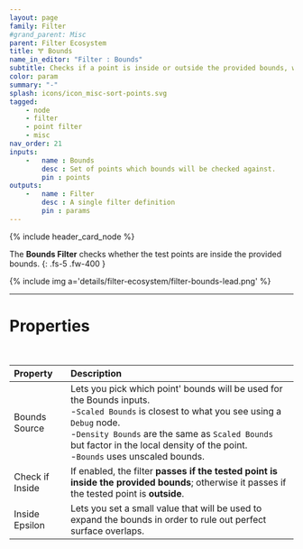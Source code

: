 ```yaml
---
layout: page
family: Filter
#grand_parent: Misc
parent: Filter Ecosystem
title: 🝖 Bounds
name_in_editor: "Filter : Bounds"
subtitle: Checks if a point is inside or outside the provided bounds, with options for bounds types and an epsilon adjustment.
color: param
summary: "-"
splash: icons/icon_misc-sort-points.svg
tagged: 
    - node
    - filter
    - point filter
    - misc
nav_order: 21
inputs:
    -   name : Bounds
        desc : Set of points which bounds will be checked against.
        pin : points
outputs:
    -   name : Filter
        desc : A single filter definition
        pin : params
---
```


{% include header_card_node %}

The **Bounds Filter** checks whether the test points are inside the provided bounds.
{: .fs-5 .fw-400 } 


{% include img a='details/filter-ecosystem/filter-bounds-lead.png' %}

---
# Properties
<br>

| Property       | Description          |
|:-------------|:------------------|
| Bounds Source          | Lets you pick which point' bounds will be used for the Bounds inputs.<br>-`Scaled Bounds` is closest to what you see using a `Debug` node.<br>-`Density Bounds` are the same as `Scaled Bounds` but factor in the local density of the point.<br>-`Bounds` uses unscaled bounds. |
| Check if Inside | If enabled, the filter **passes if the tested point is inside the provided bounds**; otherwise it passes if the tested point is **outside**.  |
| Inside Epsilon | Lets you set a small value that will be used to expand the bounds in order to rule out perfect surface overlaps. |